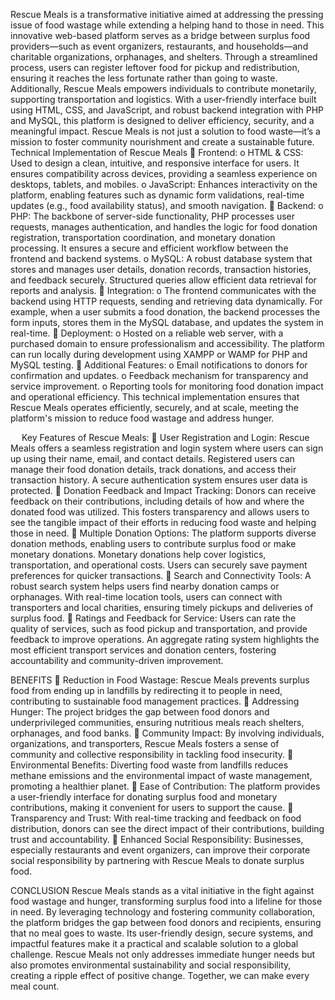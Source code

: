 Rescue Meals is a transformative initiative aimed at addressing the pressing issue of food wastage while extending a helping hand to those in need. This innovative web-based platform serves as a bridge between surplus food providers—such as event organizers, restaurants, and households—and charitable organizations, orphanages, and shelters. Through a streamlined process, users can register leftover food for pickup and redistribution, ensuring it reaches the less fortunate rather than going to waste.
Additionally, Rescue Meals empowers individuals to contribute monetarily, supporting transportation and logistics. With a user-friendly interface built using HTML, CSS, and JavaScript, and robust backend integration with PHP and MySQL, this platform is designed to deliver efficiency, security, and a meaningful impact. Rescue Meals is not just a solution to food waste—it’s a mission to foster community nourishment and create a sustainable future.
Technical Implementation of Rescue Meals
	Frontend:
o	HTML & CSS:
Used to design a clean, intuitive, and responsive interface for users. It ensures compatibility across devices, providing a seamless experience on desktops, tablets, and mobiles.
o	JavaScript:
Enhances interactivity on the platform, enabling features such as dynamic form validations, real-time updates (e.g., food availability status), and smooth navigation.
	Backend:
o	PHP:
The backbone of server-side functionality, PHP processes user requests, manages authentication, and handles the logic for food donation registration, transportation coordination, and monetary donation processing. It ensures a secure and efficient workflow between the frontend and backend systems.
o	MySQL:
A robust database system that stores and manages user details, donation records, transaction histories, and feedback securely. Structured queries allow efficient data retrieval for reports and analysis.
	Integration:
o	The frontend communicates with the backend using HTTP requests, sending and retrieving data dynamically. For example, when a user submits a food donation, the backend processes the form inputs, stores them in the MySQL database, and updates the system in real-time.
	Deployment:
o	Hosted on a reliable web server, with a purchased domain to ensure professionalism and accessibility. The platform can run locally during development using XAMPP or WAMP for PHP and MySQL testing.
	Additional Features:
o	Email notifications to donors for confirmation and updates.
o	Feedback mechanism for transparency and service improvement.
o	Reporting tools for monitoring food donation impact and operational efficiency.
This technical implementation ensures that Rescue Meals operates efficiently, securely, and at scale, meeting the platform's mission to reduce food wastage and address hunger.

 
Key Features of Rescue Meals:
	User Registration and Login:
Rescue Meals offers a seamless registration and login system where users can sign up using their name, email, and contact details. Registered users can manage their food donation details, track donations, and access their transaction history. A secure authentication system ensures user data is protected.
	Donation Feedback and Impact Tracking:
Donors can receive feedback on their contributions, including details of how and where the donated food was utilized. This fosters transparency and allows users to see the tangible impact of their efforts in reducing food waste and helping those in need.
	Multiple Donation Options:
The platform supports diverse donation methods, enabling users to contribute surplus food or make monetary donations. Monetary donations help cover logistics, transportation, and operational costs. Users can securely save payment preferences for quicker transactions.
	Search and Connectivity Tools:
A robust search system helps users find nearby donation camps or orphanages. With real-time location tools, users can connect with transporters and local charities, ensuring timely pickups and deliveries of surplus food.
	Ratings and Feedback for Service:
Users can rate the quality of services, such as food pickup and transportation, and provide feedback to improve operations. An aggregate rating system highlights the most efficient transport services and donation centers, fostering accountability and community-driven improvement.


BENEFITS
	Reduction in Food Wastage:
Rescue Meals prevents surplus food from ending up in landfills by redirecting it to people in need, contributing to sustainable food management practices.
	Addressing Hunger:
The project bridges the gap between food donors and underprivileged communities, ensuring nutritious meals reach shelters, orphanages, and food banks.
	Community Impact:
By involving individuals, organizations, and transporters, Rescue Meals fosters a sense of community and collective responsibility in tackling food insecurity.
	Environmental Benefits:
Diverting food waste from landfills reduces methane emissions and the environmental impact of waste management, promoting a healthier planet.
	Ease of Contribution:
The platform provides a user-friendly interface for donating surplus food and monetary contributions, making it convenient for users to support the cause.
	Transparency and Trust:
With real-time tracking and feedback on food distribution, donors can see the direct impact of their contributions, building trust and accountability.
	Enhanced Social Responsibility:
Businesses, especially restaurants and event organizers, can improve their corporate social responsibility by partnering with Rescue Meals to donate surplus food.

CONCLUSION 
Rescue Meals stands as a vital initiative in the fight against food wastage and hunger, transforming surplus food into a lifeline for those in need. By leveraging technology and fostering community collaboration, the platform bridges the gap between food donors and recipients, ensuring that no meal goes to waste. Its user-friendly design, secure systems, and impactful features make it a practical and scalable solution to a global challenge. Rescue Meals not only addresses immediate hunger needs but also promotes environmental sustainability and social responsibility, creating a ripple effect of positive change. Together, we can make every meal count.


